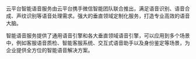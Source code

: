 云平台智能语音服务由云平台携手微信智能团队联合推出，满足语音识别、语音合成、声纹识别等语音处理需求。强大的垂直领域定制化服务，打造专业高效的语音大脑。

智能语音服务提供了通用语音引擎和各大垂直领域语音引擎，可以应用到多个场景中，例如客服语音质检、智能客服系统、交互式语音助手以及身份鉴定等场景，为企业提供全方位的智能语音解决方案。